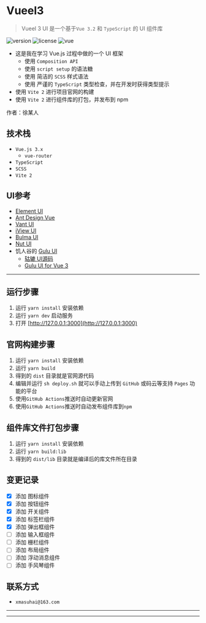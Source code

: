 # Vueel3

> Vueel 3 UI 是一个基于`Vue 3.2` 和 `TypeScript` 的 UI 组件库

<img src="https://badge.fury.io/js/vue3-demo-ui-1.svg" alt="version">
<img src="https://img.shields.io/github/license/xmasuhai/vueel3-demo-1" alt="license">
<img src="https://img.shields.io/badge/vue-v3.2.0%2B-%23407fbc" alt="vue">

- 这是我在学习 Vue.js 过程中做的一个 UI 框架
  - 使用 `Composition API`
  - 使用 `script setup` 的语法糖
  - 使用 简洁的 `SCSS` 样式语法
  - 使用 严谨的 `TypeScript` 类型检查，并在开发时获得类型提示
- 使用 `Vite 2` 进行项目官网的构建
- 使用 `Vite 2` 进行组件库的打包，并发布到 npm

作者：徐某人

## 技术栈

- `Vue.js 3.x`
  - `vue-router`
- `TypeScript`
- `SCSS`
- `Vite 2`

## UI参考

- [Element UI]()
- [Ant Design Vue]()
- [Vant UI]()
- [iView UI]()
- [Bulma UI]()
- [Nut UI]()
- 饥人谷的 [Gulu UI](https://github.com/FrankFang/frank-test-1)
  - [轱辘 UI源码](https://github.com/FrankFang/gulu)
  - [Gulu UI for Vue 3](https://github.com/FrankFang/gulu-for-vue3)

---

## 运行步骤

1. 运行 `yarn install` 安装依赖
2. 运行 `yarn dev` 启动服务
3. 打开 [http://127.0.0.1:3000](http://127.0.0.1:3000)

## 官网构建步骤

1. 运行 `yarn install` 安装依赖
2. 运行 `yarn build`
3. 得到的 `dist` 目录就是官网源代码
4. 编辑并运行 `sh deploy.sh` 就可以手动上传到 `GitHub` 或码云等支持 `Pages` 功能的平台
5. 使用`GitHub Actions`推送时自动更新官网
6. 使用`GitHub Actions`推送时自动发布组件库到`npm`

## 组件库文件打包步骤

1. 运行 `yarn install` 安装依赖
2. 运行 `yarn build:lib`
3. 得到的 `dist/lib` 目录就是编译后的库文件所在目录

## 变更记录

- [X] 添加 图标组件
- [X] 添加 按钮组件
- [X] 添加 开关组件
- [X] 添加 标签栏组件
- [X] 添加 弹出框组件
- [ ] 添加 输入框组件
- [ ] 添加 栅栏组件
- [ ] 添加 布局组件
- [ ] 添加 浮动消息组件
- [ ] 添加 手风琴组件

## 联系方式

- `xmasuhai@163.com`

---

---
